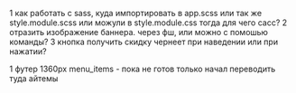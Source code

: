 <!-- вопросы -->
1 как работать с sass, куда импортировать в app.scss или так же style.module.scss или можули в style.module.css тогда для чего сасс?
2 отразить изображение баннера. через фш, или можно с помошью команды?
3 кнопка получить скидку чернеет при наведении или при нажатии?


<!-- пометки -->
1 футер 1360px
menu_items - пока не готов только начал переводить туда айтемы